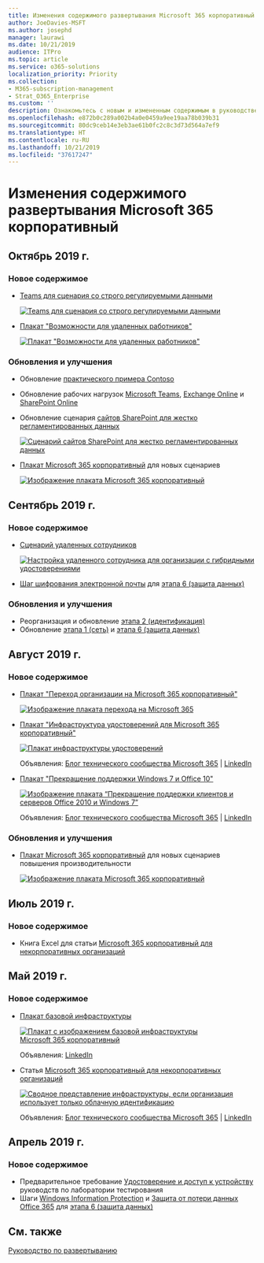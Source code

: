 ```yaml
---
title: Изменения содержимого развертывания Microsoft 365 корпоративный
author: JoeDavies-MSFT
ms.author: josephd
manager: laurawi
ms.date: 10/21/2019
audience: ITPro
ms.topic: article
ms.service: o365-solutions
localization_priority: Priority
ms.collection:
- M365-subscription-management
- Strat_O365_Enterprise
ms.custom: ''
description: Ознакомьтесь с новым и измененным содержимым в руководстве по развертыванию Microsoft 365.
ms.openlocfilehash: e872b0c289a002b4a0e0459a9ee19aa78b039b31
ms.sourcegitcommit: 80dc9ceb14e3eb3ae61b0fc2c8c3d73d564a7ef9
ms.translationtype: HT
ms.contentlocale: ru-RU
ms.lasthandoff: 10/21/2019
ms.locfileid: "37617247"
---
```

# <a name="changes-to-microsoft-365-enterprise-deployment-content"></a>Изменения содержимого развертывания Microsoft 365 корпоративный

## <a name="october-2019"></a>Октябрь 2019 г.

### <a name="new-content"></a>Новое содержимое 

- [Teams для сценария со строго регулируемыми данными](secure-teams-highly-regulated-data-scenario.md)

  [![Teams для сценария со строго регулируемыми данными](./media/secure-teams-highly-regulated-data-scenario/secure-team-final.png)](secure-teams-highly-regulated-data-scenario.md)

- [Плакат "Возможности для удаленных работников"](empower-people-to-work-remotely.md#poster)

  [![Плакат "Возможности для удаленных работников"](./media/empower-people-to-work-remotely/empower-remote-workers-poster-half.png)](media/empower-people-to-work-remotely/empower-remote-workers-scenario.pdf) 
 

### <a name="updates-and-enhancements"></a>Обновления и улучшения

- Обновление [практического примера Contoso](contoso-case-study.md)
- Обновление рабочих нагрузок [Microsoft Teams](teams-workload.md), [Exchange Online](exchangeonline-workload.md) и [SharePoint Online](sharepoint-online-onedrive-workload.md)
- Обновление сценария [сайтов SharePoint для жестко регламентированных данных](teams-sharepoint-online-sites-highly-regulated-data.md)
 
  [![Сценарий сайтов SharePoint для жестко регламентированных данных](./media/teams-sharepoint-online-sites-highly-regulated-data/end-to-end-configuration.png)](teams-sharepoint-online-sites-highly-regulated-data.md)

- [Плакат Microsoft 365 корпоративный](microsoft-365-overview.md#get-the-big-picture) для новых сценариев 

  [![Изображение плаката Microsoft 365 корпоративный](./media/m365-poster/m365e-poster.png)](media/m365-poster/Microsoft365Enterprise.pdf)

## <a name="september-2019"></a>Сентябрь 2019 г.

### <a name="new-content"></a>Новое содержимое 

- [Сценарий удаленных сотрудников](empower-people-to-work-remotely.md)

  [![Настройка удаленного сотрудника для организации с гибридными удостоверениями](./media/empower-people-to-work-remotely/remote-workers-hybrid.png)](empower-people-to-work-remotely.md) 
 
- [Шаг шифрования электронной почты](infoprotect-email-encryption.md) для [этапа 6 (защита данных)](infoprotect-infrastructure.md)

### <a name="updates-and-enhancements"></a>Обновления и улучшения

- Реорганизация и обновление [этапа 2 (идентификация)](identity-infrastructure.md)
- Обновление [этапа 1 (сеть)](networking-infrastructure.md) и [этапа 6 (защита данных)](infoprotect-infrastructure.md)

## <a name="august-2019"></a>Август 2019 г.

### <a name="new-content"></a>Новое содержимое 

- [Плакат "Переход организации на Microsoft 365 корпоративный"](migration-microsoft-365-enterprise-workload.md#transition-your-entire-organization)

   [![Изображение плаката перехода на Microsoft 365](./media/deploy-microsoft-365-enterprise/transition-org-to-m365.png)](media/deploy-microsoft-365-enterprise/transition-org-to-m365.pdf)
 
- [Плакат "Инфраструктура удостоверений для Microsoft 365 корпоративный"](identity-infrastructure.md)

  [![Плакат инфраструктуры удостоверений](./media/identity-infrastructure/m365e-identity-arch-poster.png)](media/identity-infrastructure/M365E-ID-Infra.pdf)

  Объявления: [Блог технического сообщества Microsoft 365](https://techcommunity.microsoft.com/t5/Microsoft-365-Blog/Get-the-new-Identity-infrastructure-for-Microsoft-365-Enterprise/ba-p/874941)  |  [LinkedIn](https://www.linkedin.com/pulse/how-can-i-quickly-ramp-up-key-concepts-features-identity-joe-davies/?published=t)


- [Плакат "Прекращение поддержки Windows 7 и Office 10"](migration-microsoft-365-enterprise-workload.md#summary-of-options-for-office-2010-clients-and-servers-and-windows-7)
  
  [![Изображение плаката “Прекращение поддержки клиентов и серверов Office 2010 и Windows 7”](./media/migration-microsoft-365-enterprise-workload/office2010-windows7-end-of-support.png)](media/migration-microsoft-365-enterprise-workload/Office2010Windows7EndOfSupport.pdf)

  Объявления: [Блог технического сообщества Microsoft 365](https://techcommunity.microsoft.com/t5/Microsoft-365-Blog/Move-from-Office-2010-clients-and-servers-and-Windows-7-to/ba-p/846994)  |  [LinkedIn](https://www.linkedin.com/pulse/how-can-microsoft-365-enterprise-help-me-end-support-products-davies/)


### <a name="updates-and-enhancements"></a>Обновления и улучшения

- [Плакат Microsoft 365 корпоративный](microsoft-365-overview.md#get-the-big-picture) для новых сценариев повышения производительности

   [![Изображение плаката Microsoft 365 корпоративный](./media/m365-poster/m365e-poster.png)](media/m365-poster/Microsoft365Enterprise.pdf)

## <a name="july-2019"></a>Июль 2019 г.

### <a name="new-content"></a>Новое содержимое

- Книга Excel для статьи [Microsoft 365 корпоративный для некорпоративных организаций](deploy-foundation-infrastructure-non-enterprises.md#onboarding)

## <a name="may-2019"></a>Май 2019 г.

### <a name="new-content"></a>Новое содержимое

- [Плакат базовой инфраструктуры](deploy-foundation-infrastructure.md#at-a-glance)

  [![Плакат с изображением базовой инфраструктуры Microsoft 365 корпоративный](./media/deploy-foundation-infrastructure/Microsoft365EnterpriseFoundInfra.png)](media/deploy-foundation-infrastructure/Microsoft365EnterpriseFoundInfra.pdf)

  Объявления: [LinkedIn](https://www.linkedin.com/pulse/how-can-i-get-big-picture-microsoft-365-enterprise-joe-davies/)

 
- Статья [Microsoft 365 корпоративный для некорпоративных организаций](deploy-foundation-infrastructure-non-enterprises.md)

  [![Сводное представление инфраструктуры, если организация использует только облачную идентификацию](./media/deploy-foundation-infrastructure-non-enterprises/final-cloud-only-config.png)](deploy-foundation-infrastructure-non-enterprises.md)

  Объявления: [Блог технического сообщества Microsoft 365](https://techcommunity.microsoft.com/t5/Microsoft-365-Blog/Deploy-Microsoft-365-Enterprise-infrastructure-even-if-you-re/ba-p/900012)  |  [LinkedIn](https://www.linkedin.com/pulse/how-do-i-deploy-microsoft-365-enterprise-without-joe-davies/)

## <a name="april-2019"></a>Апрель 2019 г.

### <a name="new-content"></a>Новое содержимое 

- Предварительное требование [Удостоверение и доступ к устройству](identity-device-access-m365-test-environment.md) руководств по лаборатории тестирования
- Шаги [Windows Information Protection](infoprotect-deploy-windows-information-protection.md) и [Защита от потери данных Office 365](infoprotect-data-loss-prevention.md) для [этапа 6 (защита данных)](infoprotect-infrastructure.md)


## <a name="see-also"></a>См. также

[Руководство по развертыванию](deploy-microsoft-365-enterprise.md)

